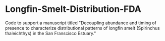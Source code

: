 # Longfin-Smelt-Distribution-FDA
Code to support a manuscript titled "Decoupling abundance and timing of presence to characterize distributional patterns of longfin smelt (Spirinchus thaleichthys) in the San Franscisco Estuary."
